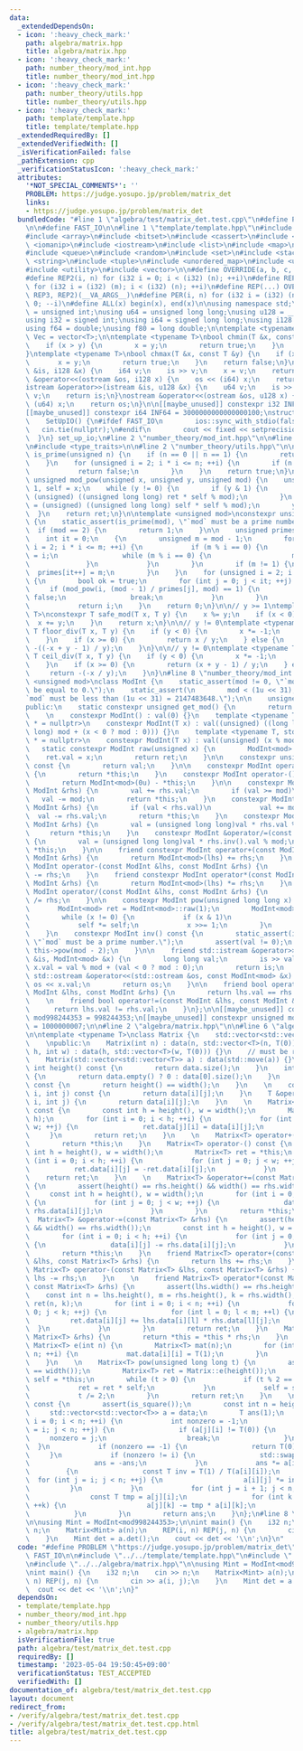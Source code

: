 ```yaml
---
data:
  _extendedDependsOn:
  - icon: ':heavy_check_mark:'
    path: algebra/matrix.hpp
    title: algebra/matrix.hpp
  - icon: ':heavy_check_mark:'
    path: number_theory/mod_int.hpp
    title: number_theory/mod_int.hpp
  - icon: ':heavy_check_mark:'
    path: number_theory/utils.hpp
    title: number_theory/utils.hpp
  - icon: ':heavy_check_mark:'
    path: template/template.hpp
    title: template/template.hpp
  _extendedRequiredBy: []
  _extendedVerifiedWith: []
  _isVerificationFailed: false
  _pathExtension: cpp
  _verificationStatusIcon: ':heavy_check_mark:'
  attributes:
    '*NOT_SPECIAL_COMMENTS*': ''
    PROBLEM: https://judge.yosupo.jp/problem/matrix_det
    links:
    - https://judge.yosupo.jp/problem/matrix_det
  bundledCode: "#line 1 \"algebra/test/matrix_det.test.cpp\"\n#define PROBLEM \"https://judge.yosupo.jp/problem/matrix_det\"\
    \n\n#define FAST_IO\n\n#line 1 \"template/template.hpp\"\n#include <algorithm>\n\
    #include <array>\n#include <bitset>\n#include <cassert>\n#include <cmath>\n#include\
    \ <iomanip>\n#include <iostream>\n#include <list>\n#include <map>\n#include <numeric>\n\
    #include <queue>\n#include <random>\n#include <set>\n#include <stack>\n#include\
    \ <string>\n#include <tuple>\n#include <unordered_map>\n#include <unordered_set>\n\
    #include <utility>\n#include <vector>\n\n#define OVERRIDE(a, b, c, d, ...) d\n\
    #define REP2(i, n) for (i32 i = 0; i < (i32) (n); ++i)\n#define REP3(i, m, n)\
    \ for (i32 i = (i32) (m); i < (i32) (n); ++i)\n#define REP(...) OVERRIDE(__VA_ARGS__,\
    \ REP3, REP2)(__VA_ARGS__)\n#define PER(i, n) for (i32 i = (i32) (n) - 1; i >=\
    \ 0; --i)\n#define ALL(x) begin(x), end(x)\n\nusing namespace std;\n\nusing u32\
    \ = unsigned int;\nusing u64 = unsigned long long;\nusing u128 = __uint128_t;\n\
    using i32 = signed int;\nusing i64 = signed long long;\nusing i128 = __int128_t;\n\
    using f64 = double;\nusing f80 = long double;\n\ntemplate <typename T>\nusing\
    \ Vec = vector<T>;\n\ntemplate <typename T>\nbool chmin(T &x, const T &y) {\n\
    \    if (x > y) {\n        x = y;\n        return true;\n    }\n    return false;\n\
    }\ntemplate <typename T>\nbool chmax(T &x, const T &y) {\n    if (x < y) {\n \
    \       x = y;\n        return true;\n    }\n    return false;\n}\n\nistream &operator>>(istream\
    \ &is, i128 &x) {\n    i64 v;\n    is >> v;\n    x = v;\n    return is;\n}\nostream\
    \ &operator<<(ostream &os, i128 x) {\n    os << (i64) x;\n    return os;\n}\n\
    istream &operator>>(istream &is, u128 &x) {\n    u64 v;\n    is >> v;\n    x =\
    \ v;\n    return is;\n}\nostream &operator<<(ostream &os, u128 x) {\n    os <<\
    \ (u64) x;\n    return os;\n}\n\n[[maybe_unused]] constexpr i32 INF = 1000000100;\n\
    [[maybe_unused]] constexpr i64 INF64 = 3000000000000000100;\nstruct SetUpIO {\n\
    \    SetUpIO() {\n#ifdef FAST_IO\n        ios::sync_with_stdio(false);\n     \
    \   cin.tie(nullptr);\n#endif\n        cout << fixed << setprecision(15);\n  \
    \  }\n} set_up_io;\n#line 2 \"number_theory/mod_int.hpp\"\n\n#line 5 \"number_theory/mod_int.hpp\"\
    \n#include <type_traits>\n\n#line 2 \"number_theory/utils.hpp\"\n\nconstexpr bool\
    \ is_prime(unsigned n) {\n    if (n == 0 || n == 1) {\n        return false;\n\
    \    }\n    for (unsigned i = 2; i * i <= n; ++i) {\n        if (n % i == 0) {\n\
    \            return false;\n        }\n    }\n    return true;\n}\n\nconstexpr\
    \ unsigned mod_pow(unsigned x, unsigned y, unsigned mod) {\n    unsigned ret =\
    \ 1, self = x;\n    while (y != 0) {\n        if (y & 1) {\n            ret =\
    \ (unsigned) ((unsigned long long) ret * self % mod);\n        }\n        self\
    \ = (unsigned) ((unsigned long long) self * self % mod);\n        y /= 2;\n  \
    \  }\n    return ret;\n}\n\ntemplate <unsigned mod>\nconstexpr unsigned primitive_root()\
    \ {\n    static_assert(is_prime(mod), \"`mod` must be a prime number.\");\n  \
    \  if (mod == 2) {\n        return 1;\n    }\n\n    unsigned primes[32] = {};\n\
    \    int it = 0;\n    {\n        unsigned m = mod - 1;\n        for (unsigned\
    \ i = 2; i * i <= m; ++i) {\n            if (m % i == 0) {\n                primes[it++]\
    \ = i;\n                while (m % i == 0) {\n                    m /= i;\n  \
    \              }\n            }\n        }\n        if (m != 1) {\n          \
    \  primes[it++] = m;\n        }\n    }\n    for (unsigned i = 2; i < mod; ++i)\
    \ {\n        bool ok = true;\n        for (int j = 0; j < it; ++j) {\n       \
    \     if (mod_pow(i, (mod - 1) / primes[j], mod) == 1) {\n                ok =\
    \ false;\n                break;\n            }\n        }\n        if (ok)\n\
    \            return i;\n    }\n    return 0;\n}\n\n// y >= 1\ntemplate <typename\
    \ T>\nconstexpr T safe_mod(T x, T y) {\n    x %= y;\n    if (x < 0) {\n      \
    \  x += y;\n    }\n    return x;\n}\n\n// y != 0\ntemplate <typename T>\nconstexpr\
    \ T floor_div(T x, T y) {\n    if (y < 0) {\n        x *= -1;\n        y *= -1;\n\
    \    }\n    if (x >= 0) {\n        return x / y;\n    } else {\n        return\
    \ -((-x + y - 1) / y);\n    }\n}\n\n// y != 0\ntemplate <typename T>\nconstexpr\
    \ T ceil_div(T x, T y) {\n    if (y < 0) {\n        x *= -1;\n        y *= -1;\n\
    \    }\n    if (x >= 0) {\n        return (x + y - 1) / y;\n    } else {\n   \
    \     return -(-x / y);\n    }\n}\n#line 8 \"number_theory/mod_int.hpp\"\n\ntemplate\
    \ <unsigned mod>\nclass ModInt {\n    static_assert(mod != 0, \"`mod` must not\
    \ be equal to 0.\");\n    static_assert(\n        mod < (1u << 31),\n        \"\
    `mod` must be less than (1u << 31) = 2147483648.\");\n\n    unsigned val;\n\n\
    public:\n    static constexpr unsigned get_mod() {\n        return mod;\n    }\n\
    \    \n    constexpr ModInt() : val(0) {}\n    template <typename T, std::enable_if_t<std::is_signed_v<T>>\
    \ * = nullptr>\n    constexpr ModInt(T x) : val((unsigned) ((long long) x % (long\
    \ long) mod + (x < 0 ? mod : 0))) {}\n    template <typename T, std::enable_if_t<std::is_unsigned_v<T>>\
    \ * = nullptr>\n    constexpr ModInt(T x) : val((unsigned) (x % mod)) {}\n\n \
    \   static constexpr ModInt raw(unsigned x) {\n        ModInt<mod> ret;\n    \
    \    ret.val = x;\n        return ret;\n    }\n\n    constexpr unsigned get_val()\
    \ const {\n        return val;\n    }\n\n    constexpr ModInt operator+() const\
    \ {\n        return *this;\n    }\n    constexpr ModInt operator-() const {\n\
    \        return ModInt<mod>(0u) - *this;\n    }\n\n    constexpr ModInt &operator+=(const\
    \ ModInt &rhs) {\n        val += rhs.val;\n        if (val >= mod)\n         \
    \   val -= mod;\n        return *this;\n    }\n    constexpr ModInt &operator-=(const\
    \ ModInt &rhs) {\n        if (val < rhs.val)\n            val += mod;\n      \
    \  val -= rhs.val;\n        return *this;\n    }\n    constexpr ModInt &operator*=(const\
    \ ModInt &rhs) {\n        val = (unsigned long long)val * rhs.val % mod;\n   \
    \     return *this;\n    }\n    constexpr ModInt &operator/=(const ModInt &rhs)\
    \ {\n        val = (unsigned long long)val * rhs.inv().val % mod;\n        return\
    \ *this;\n    }\n\n    friend constexpr ModInt operator+(const ModInt &lhs, const\
    \ ModInt &rhs) {\n        return ModInt<mod>(lhs) += rhs;\n    }\n    friend constexpr\
    \ ModInt operator-(const ModInt &lhs, const ModInt &rhs) {\n        return ModInt<mod>(lhs)\
    \ -= rhs;\n    }\n    friend constexpr ModInt operator*(const ModInt &lhs, const\
    \ ModInt &rhs) {\n        return ModInt<mod>(lhs) *= rhs;\n    }\n    friend constexpr\
    \ ModInt operator/(const ModInt &lhs, const ModInt &rhs) {\n        return ModInt<mod>(lhs)\
    \ /= rhs;\n    }\n\n    constexpr ModInt pow(unsigned long long x) const {\n \
    \       ModInt<mod> ret = ModInt<mod>::raw(1);\n        ModInt<mod> self = *this;\n\
    \        while (x != 0) {\n            if (x & 1)\n                ret *= self;\n\
    \            self *= self;\n            x >>= 1;\n        }\n        return ret;\n\
    \    }\n    constexpr ModInt inv() const {\n        static_assert(is_prime(mod),\
    \ \"`mod` must be a prime number.\");\n        assert(val != 0);\n        return\
    \ this->pow(mod - 2);\n    }\n\n    friend std::istream &operator>>(std::istream\
    \ &is, ModInt<mod> &x) {\n        long long val;\n        is >> val;\n       \
    \ x.val = val % mod + (val < 0 ? mod : 0);\n        return is;\n    }\n\n    friend\
    \ std::ostream &operator<<(std::ostream &os, const ModInt<mod> &x) {\n       \
    \ os << x.val;\n        return os;\n    }\n\n    friend bool operator==(const\
    \ ModInt &lhs, const ModInt &rhs) {\n        return lhs.val == rhs.val;\n    }\n\
    \    \n    friend bool operator!=(const ModInt &lhs, const ModInt &rhs) {\n  \
    \      return lhs.val != rhs.val;\n    }\n};\n\n[[maybe_unused]] constexpr unsigned\
    \ mod998244353 = 998244353;\n[[maybe_unused]] constexpr unsigned mod1000000007\
    \ = 1000000007;\n\n#line 2 \"algebra/matrix.hpp\"\n\n#line 6 \"algebra/matrix.hpp\"\
    \n\ntemplate <typename T>\nclass Matrix {\n    std::vector<std::vector<T>> data;\n\
    \    \npublic:\n    Matrix(int n) : data(n, std::vector<T>(n, T(0))) {}\n    Matrix(int\
    \ h, int w) : data(h, std::vector<T>(w, T(0))) {}\n    // must be rectangular\n\
    \    Matrix(std::vector<std::vector<T>> a) : data(std::move(a)) {}\n    \n   \
    \ int height() const {\n        return data.size();\n    }\n    int width() const\
    \ {\n        return data.empty() ? 0 : data[0].size();\n    }\n    bool is_square()\
    \ const {\n        return height() == width();\n    }\n    \n    const T &operator()(int\
    \ i, int j) const {\n        return data[i][j];\n    }\n    T &operator()(int\
    \ i, int j) {\n        return data[i][j];\n    }\n    \n    Matrix<T> trans()\
    \ const {\n        const int h = height(), w = width();\n        Matrix<T> ret(w,\
    \ h);\n        for (int i = 0; i < h; ++i) {\n            for (int j = 0; j <\
    \ w; ++j) {\n                ret.data[j][i] = data[i][j];\n            }\n   \
    \     }\n        return ret;\n    }\n    \n    Matrix<T> operator+() const {\n\
    \        return *this;\n    }\n    Matrix<T> operator-() const {\n        const\
    \ int h = height(), w = width();\n        Matrix<T> ret = *this;\n        for\
    \ (int i = 0; i < h; ++i) {\n            for (int j = 0; j < w; ++j) {\n     \
    \           ret.data[i][j] = -ret.data[i][j];\n            }\n        }\n    \
    \    return ret;\n    }\n    \n    Matrix<T> &operator+=(const Matrix<T> &rhs)\
    \ {\n        assert(height() == rhs.height() && width() == rhs.width());\n   \
    \     const int h = height(), w = width();\n        for (int i = 0; i < h; ++i)\
    \ {\n            for (int j = 0; j < w; ++j) {\n                data[i][j] +=\
    \ rhs.data[i][j];\n            }\n        }\n        return *this;\n    }\n  \
    \  Matrix<T> &operator-=(const Matrix<T> &rhs) {\n        assert(height() == rhs.height()\
    \ && width() == rhs.width());\n        const int h = height(), w = width();\n\
    \        for (int i = 0; i < h; ++i) {\n            for (int j = 0; j < w; ++j)\
    \ {\n                data[i][j] -= rhs.data[i][j];\n            }\n        }\n\
    \        return *this;\n    }\n    friend Matrix<T> operator+(const Matrix<T>\
    \ &lhs, const Matrix<T> &rhs) {\n        return lhs += rhs;\n    }\n    friend\
    \ Matrix<T> operator-(const Matrix<T> &lhs, const Matrix<T> &rhs) {\n        return\
    \ lhs -= rhs;\n    }\n    \n    friend Matrix<T> operator*(const Matrix<T> &lhs,\
    \ const Matrix<T> &rhs) {\n        assert(lhs.width() == rhs.height());\n    \
    \    const int n = lhs.height(), m = rhs.height(), k = rhs.width();\n        Matrix<T>\
    \ ret(n, k);\n        for (int i = 0; i < n; ++i) {\n            for (int j =\
    \ 0; j < k; ++j) {\n                for (int l = 0; l < m; ++l) {\n          \
    \          ret.data[i][j] += lhs.data[i][l] * rhs.data[l][j];\n              \
    \  }\n            }\n        }\n        return ret;\n    }\n    Matrix<T> &operator*=(const\
    \ Matrix<T> &rhs) {\n        return *this = *this * rhs;\n    }\n    \n    static\
    \ Matrix<T> e(int n) {\n        Matrix<T> mat(n);\n        for (int i = 0; i <\
    \ n; ++i) {\n            mat.data[i][i] = T(1);\n        }\n        return mat;\n\
    \    }\n    \n    Matrix<T> pow(unsigned long long t) {\n        assert(height()\
    \ == width());\n        Matrix<T> ret = Matrix::e(height());\n        Matrix<T>\
    \ self = *this;\n        while (t > 0) {\n            if (t % 2 == 1) {\n    \
    \            ret = ret * self;\n            }\n            self = self * self;\n\
    \            t /= 2;\n        }\n        return ret;\n    }\n    \n    T det()\
    \ const {\n        assert(is_square());\n        const int n = height();\n   \
    \     std::vector<std::vector<T>> a = data;\n        T ans(1);\n        for (int\
    \ i = 0; i < n; ++i) {\n            int nonzero = -1;\n            for (int j\
    \ = i; j < n; ++j) {\n                if (a[j][i] != T(0)) {\n               \
    \     nonzero = j;\n                    break;\n                }\n          \
    \  }\n            if (nonzero == -1) {\n                return T(0);\n       \
    \     }\n            if (nonzero != i) {\n                std::swap(a[i], a[nonzero]);\n\
    \                ans = -ans;\n            }\n            ans *= a[i][i];\n   \
    \         {\n                const T inv = T(1) / T(a[i][i]);\n              \
    \  for (int j = i; j < n; ++j) {\n                    a[i][j] *= inv;\n      \
    \          }\n            }\n            for (int j = i + 1; j < n; ++j) {\n \
    \               const T tmp = a[j][i];\n                for (int k = i; k < n;\
    \ ++k) {\n                    a[j][k] -= tmp * a[i][k];\n                }\n \
    \           }\n        }\n        return ans;\n    }\n};\n#line 8 \"algebra/test/matrix_det.test.cpp\"\
    \n\nusing Mint = ModInt<mod998244353>;\n\nint main() {\n    i32 n;\n    cin >>\
    \ n;\n    Matrix<Mint> a(n);\n    REP(i, n) REP(j, n) {\n        cin >> a(i, j);\n\
    \    }\n    Mint det = a.det();\n    cout << det << '\\n';\n}\n"
  code: "#define PROBLEM \"https://judge.yosupo.jp/problem/matrix_det\"\n\n#define\
    \ FAST_IO\n\n#include \"../../template/template.hpp\"\n#include \"../../number_theory/mod_int.hpp\"\
    \n#include \"../../algebra/matrix.hpp\"\n\nusing Mint = ModInt<mod998244353>;\n\
    \nint main() {\n    i32 n;\n    cin >> n;\n    Matrix<Mint> a(n);\n    REP(i,\
    \ n) REP(j, n) {\n        cin >> a(i, j);\n    }\n    Mint det = a.det();\n  \
    \  cout << det << '\\n';\n}"
  dependsOn:
  - template/template.hpp
  - number_theory/mod_int.hpp
  - number_theory/utils.hpp
  - algebra/matrix.hpp
  isVerificationFile: true
  path: algebra/test/matrix_det.test.cpp
  requiredBy: []
  timestamp: '2023-05-04 19:50:45+09:00'
  verificationStatus: TEST_ACCEPTED
  verifiedWith: []
documentation_of: algebra/test/matrix_det.test.cpp
layout: document
redirect_from:
- /verify/algebra/test/matrix_det.test.cpp
- /verify/algebra/test/matrix_det.test.cpp.html
title: algebra/test/matrix_det.test.cpp
---
```

